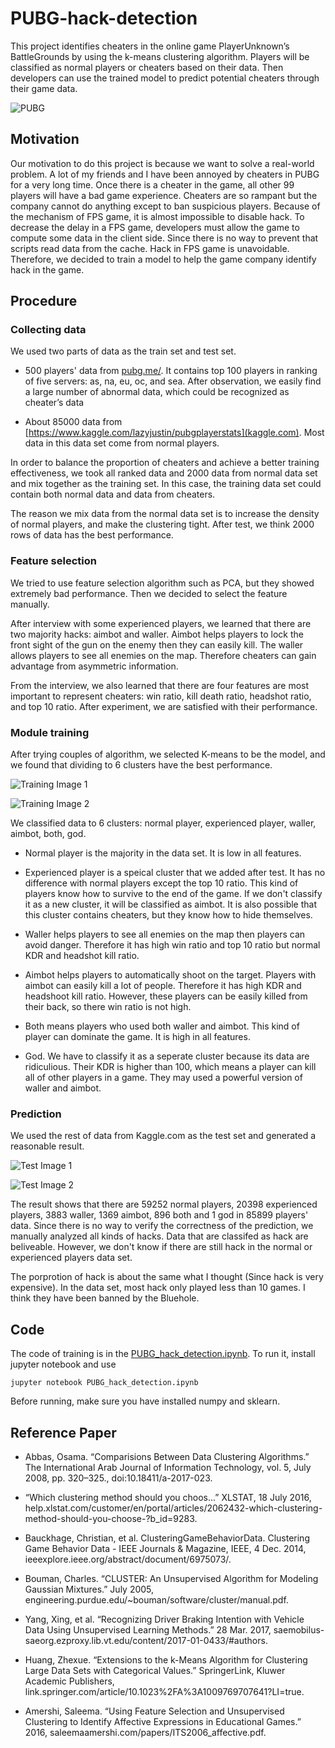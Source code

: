 # PUBG-hack-detection

This project identifies cheaters in the online game PlayerUnknown’s BattleGrounds by using the k-means clustering algorithm. Players will be classified as normal players or cheaters based on their data. Then developers can use the trained model to predict potential cheaters through their game data. 

![PUBG](https://github.com/JunjieCheng/PUBG-hack-detection/blob/master/images/PUBG.jpg)

## Motivation

Our motivation to do this project is because we want to solve a real-world problem. A lot of my friends and I have been annoyed by cheaters in PUBG for a very long time. Once there is a cheater in the game, all other 99 players will have a bad game experience. Cheaters are so rampant but the company cannot do anything except to ban suspicious players. Because of the mechanism of FPS game, it is almost impossible to disable hack. To decrease the delay in a FPS game, developers must allow the game to compute some data in the client side. Since there is no way to prevent that scripts read data from the cache. Hack in FPS game is unavoidable. Therefore, we decided to train a model to help the game company identify hack in the game.

## Procedure

### Collecting data

We used two parts of data as the train set and test set. 

* 500 players' data from [pubg.me/](pubg.me/). It contains top 100 players in ranking of five servers: as, na, eu, oc, and sea. After observation, we easily find a large number of abnormal data, which could be recognized as cheater’s data
	
* About 85000 data from [https://www.kaggle.com/lazyjustin/pubgplayerstats](kaggle.com). Most data in this data set come from normal players. 
	
In order to balance the proportion of cheaters and achieve a better training effectiveness, we took all ranked data and 2000 data from normal data set and mix together as the training set. In this case, the training data set could contain both normal data and data from cheaters. 

The reason we mix data from the normal data set is to increase the density of normal players, and make the clustering tight. After test, we think 2000 rows of data has the best performance. 

### Feature selection

We tried to use feature selection algorithm such as PCA, but they showed extremely bad performance. Then we decided to select the feature manually.

After interview with some experienced players, we learned that there are two majority hacks: aimbot and waller. Aimbot helps players to lock the front sight of the gun on the enemy then they can easily kill. The waller allows players to see all enemies on the map. Therefore cheaters can gain advantage from asymmetric information. 

From the interview, we also learned that there are four features are most important to represent cheaters: win ratio, kill death ratio, headshot ratio, and top 10 ratio. After experiment, we are satisfied with their performance. 

### Module training

After trying couples of algorithm, we selected K-means to be the model, and we found that dividing to 6 clusters have the best performance. 

![Training Image 1](https://github.com/JunjieCheng/PUBG-hack-detection/blob/master/images/training_1.png)

![Training Image 2](https://github.com/JunjieCheng/PUBG-hack-detection/blob/master/images/training_2.png)

We classified data to 6 clusters: normal player, experienced player, waller, aimbot, both, god.

* Normal player is the majority in the data set. It is low in all features.

* Experienced player is a speical cluster that we added after test. It has no difference with normal players except the top 10 ratio. This kind of players know how to survive to the end of the game. If we don't classify it as a new cluster, it will be classified as aimbot. It is also possible that this cluster contains cheaters, but they know how to hide themselves.

* Waller helps players to see all enemies on the map then players can avoid danger. Therefore it has high win ratio and top 10 ratio but normal KDR and headshot kill ratio.

* Aimbot helps players to automatically shoot on the target. Players with aimbot can easily kill a lot of people. Therefore it has high KDR and headshoot kill ratio. However, these players can be easily killed from their back, so there win ratio is not high. 

* Both means players who used both waller and aimbot. This kind of player can dominate the game. It is high in all features. 

* God. We have to classify it as a seperate cluster because its data are ridiculious. Their KDR is higher than 100, which means a player can kill all of other players in a game. They may used a powerful version of waller and aimbot. 

### Prediction

We used the rest of data from Kaggle.com as the test set and generated a reasonable result.

![Test Image 1](https://github.com/JunjieCheng/PUBG-hack-detection/blob/master/images/test_1.png)

![Test Image 2](https://github.com/JunjieCheng/PUBG-hack-detection/blob/master/images/test_2.png)

The result shows that there are 59252 normal players, 20398 experienced players, 3883 waller, 1369 aimbot, 896 both and 1 god in 85899 players' data. Since there is no way to verify the correctness of the prediction, we manually analyzed all kinds of hacks. Data that are classifed as hack are beliveable. However, we don't know if there are still hack in the normal or experienced players data set. 

The porprotion of hack is about the same what I thought (Since hack is very expensive). In the data set, most hack only played less than 10 games. I think they have been banned by the Bluehole.

## Code

The code of training is in the [PUBG_hack_detection.ipynb](https://github.com/JunjieCheng/PUBG-hack-detection/blob/master/PUBG_hack_detection.ipynb). To run it, install jupyter notebook and use

	jupyter notebook PUBG_hack_detection.ipynb
	
Before running, make sure you have installed numpy and sklearn. 

## Reference Paper

* Abbas, Osama. “Comparisions Between Data Clustering Algorithms.” The International Arab   Journal of Information Technology, vol. 5, July 2008, pp. 320–325., doi:10.18411/a-2017-023.

* “Which clustering method should you choos...” XLSTAT, 18 July 2016, help.xlstat.com/customer/en/portal/articles/2062432-which-clustering-method-should-you-choose-?b_id=9283.

* Bauckhage, Christian, et al. ClusteringGameBehaviorData. Clustering Game Behavior Data - IEEE Journals & Magazine, IEEE, 4 Dec. 2014, ieeexplore.ieee.org/abstract/document/6975073/. 

* Bouman, Charles. “CLUSTER: An Unsupervised Algorithm for Modeling Gaussian Mixtures.”  July 2005, engineering.purdue.edu/~bouman/software/cluster/manual.pdf.  

* Yang, Xing, et al. “Recognizing Driver Braking Intention with Vehicle Data Using Unsupervised Learning Methods.” 28 Mar. 2017, saemobilus-saeorg.ezproxy.lib.vt.edu/content/2017-01-0433/#authors.  

* Huang, Zhexue. “Extensions to the k-Means Algorithm for Clustering Large Data Sets with Categorical Values.” SpringerLink, Kluwer Academic Publishers, link.springer.com/article/10.1023%2FA%3A1009769707641?LI=true. 

* Amershi, Saleema. “Using Feature Selection and Unsupervised Clustering to Identify Affective Expressions in Educational Games.” 2016, saleemaamershi.com/papers/ITS2006_affective.pdf. 

